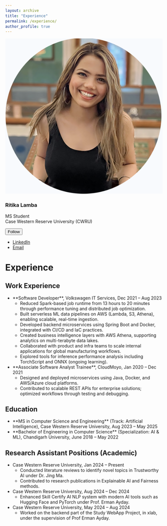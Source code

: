 ```yaml
---
layout: archive
title: "Experience"
permalink: /experience/
author_profile: true
---
```


<div id="main" role="main">
<div class="sidebar sticky">
<div itemscope="" itemtype="http://schema.org/Person">
<div class="author__avatar">
<img alt="Ritika Lamba" class="author__avatar" src="./Profile_Pic.png"/>
</div>
<div class="author__content">
<h3 class="author__name">Ritika Lamba</h3>
<p class="author__bio">MS Student <br/> Case Western Reserve University (CWRU)</p>
</div>
<div class="author__urls-wrapper">
<button class="btn btn--inverse">Follow</button>
<ul class="author__urls social-icons">
<li><a href="https://www.linkedin.com/in/ritika-lamba"><i class="fab fa-fw fa-linkedin"></i> LinkedIn</a></li>
<li><a href="mailto:ritikalamba@hotmail.com"><i aria-hidden="true" class="fas fa-fw fa-envelope"></i> Email</a></li>
</ul>
</div>
</div>
</div>
<div class="archive">
<h1 class="page__title">Experience</h1>
<h2 class="itern">Work Experience</h2>
<ul>
<li>**Software Developer**, Volkswagen IT Services, Dec 2021 – Aug 2023 
    <ul>
<li>Reduced Spark-based job runtime from 13 hours to 20 minutes through performance tuning and distributed job optimization. </li>
<li>Built serverless ML data pipelines on AWS (Lambda, S3, Athena), enabling scalable, real-time ingestion. </li>
<li>Developed backend microservices using Spring Boot and Docker, integrated with CI/CD and IaC practices. </li>
<li>Created business intelligence layers with AWS Athena, supporting analytics on multi-terabyte data lakes. </li>
<li>Collaborated with product and infra teams to scale internal applications for global manufacturing workflows. </li>
<li>Explored tools for inference performance analysis including TorchScript and ONNX (ongoing learning). </li>
</ul>
</li>
<li>**Associate Software Analyst Trainee**, CloudMoyo, Jan 2020 – Dec 2021 
    <ul>
<li>Designed and deployed microservices using Java, Docker, and AWS/Azure cloud platforms. </li>
<li>Contributed to scalable REST APIs for enterprise solutions; optimized workflows through testing and debugging. </li>
</ul>
</li>
</ul>
<h2 class="itern">Education</h2>
<ul>
<li>**MS in Computer Science and Engineering** (Track: Artificial Intelligence), Case Western Reserve University, Aug 2023 – May 2025 </li>
<li>**Bachelor of Engineering in Computer Science** (Specialization: AI &amp; ML), Chandigarh University, June 2018 – May 2022 </li>
</ul>
<h2 class="itern">Research Assistant Positions (Academic)</h2>
<ul>
<li>Case Western Reserve University, Jan 2024 – Present 
    <ul>
<li>Conducted literature reviews to identify novel topics in Trustworthy AI under Dr. Jing Ma. </li>
<li>Contributed to research publications in Explainable AI and Fairness methods. </li>
</ul>
</li>
<li>Case Western Reserve University, Aug 2024 – Dec 2024 
    <ul>
<li>Enhanced Skill Certify AI NLP system with modern AI tools such as Hugging Face and PyTorch under Prof. Erman Ayday. </li>
</ul>
</li>
<li>Case Western Reserve University, May 2024 – Aug 2024 
    <ul>
<li>Worked on the backend part of the Study WebApp Project, in xlab, under the supervision of Prof Erman Ayday. </li>
</ul>
</li>
</ul>


</div>
</div>
